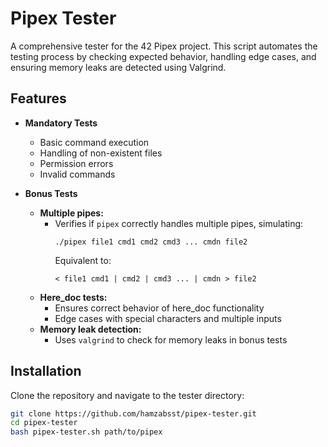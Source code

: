 # Pipex Tester

A comprehensive tester for the 42 Pipex project. This script automates the testing process by checking expected behavior, handling edge cases, and ensuring memory leaks are detected using Valgrind.

## Features

- **Mandatory Tests**  
  - Basic command execution  
  - Handling of non-existent files  
  - Permission errors  
  - Invalid commands  

- **Bonus Tests**  
  - **Multiple pipes:**  
    - Verifies if `pipex` correctly handles multiple pipes, simulating:  
      ```
      ./pipex file1 cmd1 cmd2 cmd3 ... cmdn file2
      ```
      Equivalent to:  
      ```
      < file1 cmd1 | cmd2 | cmd3 ... | cmdn > file2
      ```
  - **Here_doc tests:**  
    - Ensures correct behavior of here_doc functionality  
    - Edge cases with special characters and multiple inputs  
  - **Memory leak detection:**  
    - Uses `valgrind` to check for memory leaks in bonus tests  

## Installation

Clone the repository and navigate to the tester directory:  
```sh
git clone https://github.com/hamzabsst/pipex-tester.git
cd pipex-tester
bash pipex-tester.sh path/to/pipex
```
